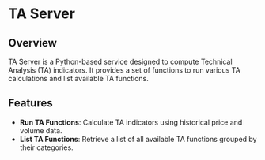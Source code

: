 # TA Server

## Overview

TA Server is a Python-based service designed to compute Technical Analysis (TA) indicators. It provides a set of
functions to run various TA calculations and list available TA functions.

## Features

- **Run TA Functions**: Calculate TA indicators using historical price and volume data.
- **List TA Functions**: Retrieve a list of all available TA functions grouped by their categories.
